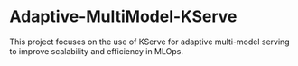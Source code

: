 # Adaptive-MultiModel-KServe
This project focuses on the use of KServe for adaptive multi-model serving to improve scalability and efficiency in MLOps.

